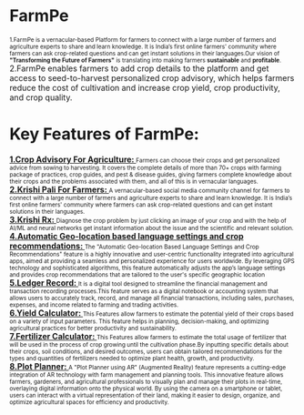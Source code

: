 # FarmPe
<font size="1">1.FarmPe is a vernacular-based Platform for farmers to connect with a large number of farmers and agriculture experts to share and learn knowledge. It is India’s first online farmers' community where farmers can ask crop-related questions and can get instant solutions in their languages.Our vision of <b>"Transforming the Future of Farmers"</b> is translating into making farmers <b>sustainable</b> and <b>profitable</b>.
</font>
<br/>
2.FarmPe enables farmers to add crop details to the platform and get access to seed-to-harvest personalized crop advisory, which helps farmers reduce the cost of cultivation and increase crop yield, crop productivity, and crop quality.</font>

# Key Features of FarmPe:
<u><b>1.Crop Advisory For Agriculture: </b></u>
<font size="1">Farmers can choose their crops and get personalized advice from sowing to harvesting. It covers the complete details of more than 70+ crops with farming package of practices, crop guides, and pest & disease guides, giving farmers complete knowledge about their crops and the problems associated with them, and all of this is in vernacular languages.</font>
<br/>
<u><b>2.Krishi Pali For Farmers: </b></u>
 <font size="1"> A vernacular-based social media community channel for farmers to connect with a large number of farmers and agriculture experts to share and learn knowledge. It is India’s first online farmers' community where farmers can ask crop-related questions and can get instant solutions in their languages.</font>
<br/>
<u><b>3.Krishi Rx: </b></u>
 <font size="1">Diagnose the crop problem by just clicking an image of your crop and with the help of AI/ML and neural networks get instant information about the issue and the scientific and relevant solution.</font>
 <br/>
<u><b>4.Automatic Geo-location based language settings and crop recommendations: </b></u>
 <font size="1">The "Automatic Geo-location Based Language Settings and Crop Recommendations" feature is a highly innovative and user-centric functionality integrated into agricultural apps, aimed at providing a seamless and personalized experience for users worldwide. By leveraging GPS technology and sophisticated algorithms, this feature automatically adjusts the app’s language settings and provides crop recommendations that are tailored to the user's specific geographic location</font>
 <br/>
<u><b>5.Ledger Record: </b></u>
<font size="1">It is a digital tool designed to streamline the financial management and transaction recording processes.This feature serves as a digital notebook or accounting system that allows users to accurately track, record, and manage all financial transactions, including sales, purchases, expenses, and income related to farming and trading activities.</font>
<br/>
<u><b>6.Yield Calculator: </b></u>
<font size="1">This Features allow farmers to estimate the potential yield of their crops based on a variety of input parameters. This feature helps in planning, decision-making, and optimizing agricultural practices for better productivity and sustainability.</font>
<br/>
<u><b>7.Fertilizer Calculator: </b></u>
<font size="1">This Features allow farmers to estimate the total usage of fertilizer that will be used in the process of crop growing until the cultivation phase.By inputting specific details about their crops, soil conditions, and desired outcomes, users can obtain tailored recommendations for the types and quantities of fertilizers needed to optimize plant health, growth, and productivity.</font>
<br/>
<u><b>8.Plot Planner: </b></u>
<font size="1">A "Plot Planner using AR" (Augmented Reality) feature represents a cutting-edge integration of AR technology with farm management and planning tools. This innovative feature allows farmers, gardeners, and agricultural professionals to visually plan and manage their plots in real-time, overlaying digital information onto the physical world. By using the camera on a smartphone or tablet, users can interact with a virtual representation of their land, making it easier to design, organize, and optimize agricultural spaces for efficiency and productivity.</font>
<br>
